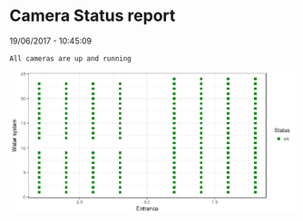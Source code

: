 Camera Status report
================
19/06/2017 - 10:45:09

    All cameras are up and running

![](camreport_files/figure-markdown_github/unnamed-chunk-2-1.png)
